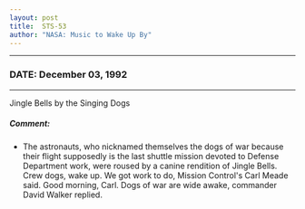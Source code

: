 ```yaml
---
layout: post
title:  STS-53
author: "NASA: Music to Wake Up By"
---
```


----
### DATE: December 03, 1992
----
Jingle Bells by the Singing Dogs

##### Comment:
* The astronauts, who nicknamed themselves the dogs of war because their flight supposedly is the last shuttle mission devoted to Defense Department work, were roused by a canine rendition of Jingle Bells. Crew dogs, wake up. We got work to do, Mission Control's Carl Meade said. Good morning, Carl. Dogs of war are wide awake, commander David Walker replied.
